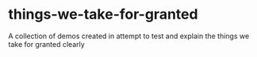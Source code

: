 # things-we-take-for-granted
A collection of demos created in attempt to test and explain the things we take for granted clearly
